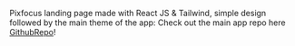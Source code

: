 Pixfocus landing page made with React JS & Tailwind, simple design followed by the main theme of the app:  Check out the main app repo here [GithubRepo]("https://github.com/Flamebamboo/PixFocus")!
